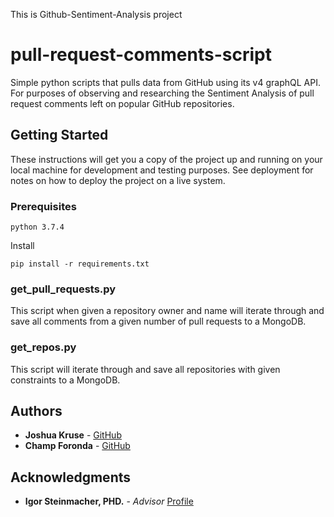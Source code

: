 This is Github-Sentiment-Analysis project

# pull-request-comments-script

Simple python scripts that pulls data from GitHub using its v4 graphQL API.
For purposes of observing and researching the Sentiment Analysis of pull request comments left on popular GitHub repositories.

## Getting Started

These instructions will get you a copy of the project up and running on your local machine for development and testing purposes. See deployment for notes on how to deploy the project on a live system.

### Prerequisites

```
python 3.7.4
```
Install
```
pip install -r requirements.txt
```

### get_pull_requests.py

This script when given a repository owner and name will iterate through and save all comments from a given number of pull requests to a MongoDB.

### get_repos.py

This script will iterate through and save all repositories with given constraints to a MongoDB.

## Authors

* **Joshua Kruse** - [GitHub](https://github.com/JoshEKruse)
* **Champ Foronda** - [GitHub](https://github.com/cforonda)

## Acknowledgments

* **Igor Steinmacher, PHD.** - *Advisor* [Profile](https://www.igor.pro.br/)
